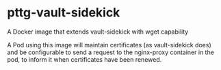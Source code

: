 # pttg-vault-sidekick
A Docker image that extends vault-sidekick with wget capability

A Pod using this image will maintain certificates (as vault-sidekick does) and be configurable to send a request to the nginx-proxy container in the pod, to inform it when certificates have been renewed.
